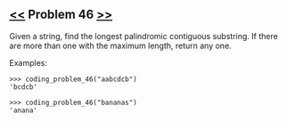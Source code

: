 ## [<<](../45) Problem 46 [>>](../47)

Given a string, find the longest palindromic contiguous substring. If there are more than one with the maximum
length, return any one.

Examples:

    >>> coding_problem_46("aabcdcb")
    'bcdcb'

    >>> coding_problem_46("bananas")
    'anana'
